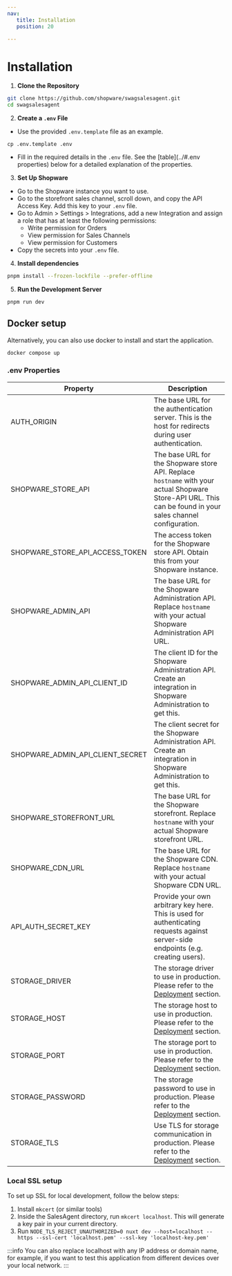```yaml
---
nav:
   title: Installation
   position: 20

---
```


# Installation

1. **Clone the Repository**

```bash
git clone https://github.com/shopware/swagsalesagent.git
cd swagsalesagent
```


2. **Create a `.env` File**

- Use the provided `.env.template` file as an example.
```
cp .env.template .env
```
- Fill in the required details in the `.env` file. See the [table](../#.env properties) below for a detailed explanation of the properties.

3. **Set Up Shopware**

- Go to the Shopware instance you want to use.
- Go to the storefront sales channel, scroll down, and copy the API Access Key. Add this key to your `.env` file.
- Go to Admin > Settings > Integrations, add a new Integration and assign a role that has at least the following permissions:
    - Write permission for Orders
    - View permission for Sales Channels
    - View permission for Customers
- Copy the secrets into your `.env` file.

4. **Install dependencies**

```bash
pnpm install --frozen-lockfile --prefer-offline
```

5. **Run the Development Server**

```bash
pnpm run dev
```

## Docker setup

Alternatively, you can also use docker to install and start the application.

```bash
docker compose up
```


### .env Properties

| Property                         | Description                                                                                                                                                 |
|----------------------------------|-------------------------------------------------------------------------------------------------------------------------------------------------------------|
| AUTH_ORIGIN                      | The base URL for the authentication server. This is the host for redirects during user authentication.                                                      |
| SHOPWARE_STORE_API               | The base URL for the Shopware store API. Replace `hostname` with your actual Shopware Store-API URL. This can be found in your sales channel configuration. |
| SHOPWARE_STORE_API_ACCESS_TOKEN  | The access token for the Shopware store API. Obtain this from your Shopware instance.                                                                       |
| SHOPWARE_ADMIN_API               | The base URL for the Shopware Administration API. Replace `hostname` with your actual Shopware Administration API URL.                                      |
| SHOPWARE_ADMIN_API_CLIENT_ID     | The client ID for the Shopware Administration API. Create an integration in Shopware Administration to get this.                                            |
| SHOPWARE_ADMIN_API_CLIENT_SECRET | The client secret for the Shopware Administration API. Create an integration in Shopware Administration to get this.                                        |
| SHOPWARE_STOREFRONT_URL          | The base URL for the Shopware storefront. Replace `hostname` with your actual Shopware storefront URL.                                                      |
| SHOPWARE_CDN_URL                 | The base URL for the Shopware CDN. Replace `hostname` with your actual Shopware CDN URL.                                                                    |
| API_AUTH_SECRET_KEY              | Provide your own arbitrary key here. This is used for authenticating requests against server-side endpoints (e.g. creating users).                          |
| STORAGE_DRIVER                   | The storage driver to use in production. Please refer to the [Deployment](#Deployment) section.                                                             |
| STORAGE_HOST                     | The storage host to use in production. Please refer to the [Deployment](#Deployment) section.                                                               |
| STORAGE_PORT                     | The storage port to use in production. Please refer to the [Deployment](#Deployment) section.                                                               |
| STORAGE_PASSWORD                 | The storage password to use in production. Please refer to the [Deployment](#Deployment) section.                                                           |
| STORAGE_TLS                      | Use TLS for storage communication in production. Please refer to the [Deployment](#Deployment) section.                                                     |




### Local SSL setup

To set up SSL for local development, follow the below steps:

1. Install `mkcert` (or similar tools)
2. Inside the SalesAgent directory, run `mkcert localhost`. This will generate a key pair in your current directory.
3. Run `NODE_TLS_REJECT_UNAUTHORIZED=0 nuxt dev --host=localhost --https --ssl-cert 'localhost.pem' --ssl-key 'localhost-key.pem'`

:::info
You can also replace localhost with any IP address or domain name, for example, if you want to test this application from different devices over your local network.
:::